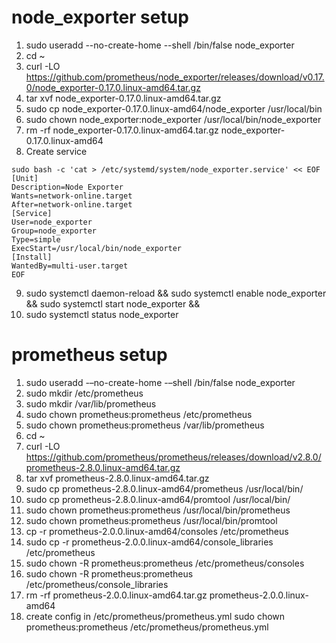 # node_exporter setup
1. sudo useradd --no-create-home --shell /bin/false node_exporter
2. cd ~
3. curl -LO https://github.com/prometheus/node_exporter/releases/download/v0.17.0/node_exporter-0.17.0.linux-amd64.tar.gz
4. tar xvf node_exporter-0.17.0.linux-amd64.tar.gz
5. sudo cp node_exporter-0.17.0.linux-amd64/node_exporter /usr/local/bin
6. sudo chown node_exporter:node_exporter /usr/local/bin/node_exporter
7. rm -rf node_exporter-0.17.0.linux-amd64.tar.gz node_exporter-0.17.0.linux-amd64
8. Create service
```
sudo bash -c 'cat > /etc/systemd/system/node_exporter.service' << EOF
[Unit]
Description=Node Exporter
Wants=network-online.target
After=network-online.target
[Service]
User=node_exporter
Group=node_exporter
Type=simple
ExecStart=/usr/local/bin/node_exporter
[Install]
WantedBy=multi-user.target
EOF
```
9. sudo systemctl daemon-reload && sudo systemctl enable node_exporter && sudo systemctl start node_exporter &&
10. sudo systemctl status node_exporter

# prometheus setup
1. sudo useradd -–no-create-home -–shell /bin/false node_exporter
2. sudo mkdir /etc/prometheus
3. sudo mkdir /var/lib/prometheus
4. sudo chown prometheus:prometheus /etc/prometheus
5. sudo chown prometheus:prometheus /var/lib/prometheus
6. cd ~
7. curl -LO https://github.com/prometheus/prometheus/releases/download/v2.8.0/prometheus-2.8.0.linux-amd64.tar.gz
8. tar xvf prometheus-2.8.0.linux-amd64.tar.gz
9. sudo cp prometheus-2.8.0.linux-amd64/prometheus /usr/local/bin/
10. sudo cp prometheus-2.8.0.linux-amd64/promtool /usr/local/bin/
11. sudo chown prometheus:prometheus /usr/local/bin/prometheus
12. sudo chown prometheus:prometheus /usr/local/bin/promtool
13. cp -r prometheus-2.0.0.linux-amd64/consoles /etc/prometheus
14. sudo cp -r prometheus-2.0.0.linux-amd64/console_libraries /etc/prometheus
15. sudo chown -R prometheus:prometheus /etc/prometheus/consoles
16. sudo chown -R prometheus:prometheus /etc/prometheus/console_libraries
17. rm -rf prometheus-2.0.0.linux-amd64.tar.gz prometheus-2.0.0.linux-amd64
18. create config in /etc/prometheus/prometheus.yml
sudo chown prometheus:prometheus /etc/prometheus/prometheus.yml
